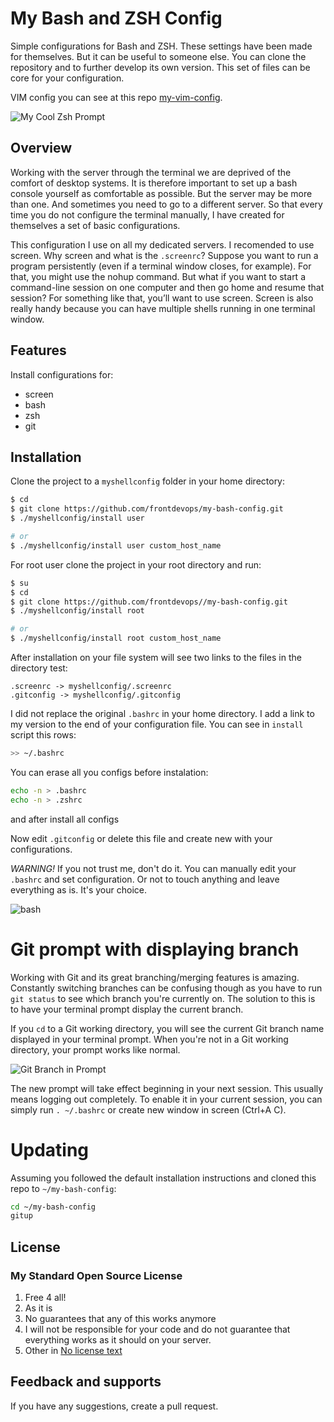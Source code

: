 My Bash and ZSH Config
=============
Simple configurations for Bash and ZSH. These settings have been made for themselves. But it can be useful to someone else. You can clone the repository and to further develop its own version. This set of files can be core for your configuration.

VIM config you can see at this repo [my-vim-config](https://github.com/frontdevops/my-vim-config).

![My Cool Zsh Prompt](https://raw.githubusercontent.com/frontdevops/my-bash-config/master/zsh.jpg)

## Overview
Working with the server through the terminal we are deprived of the comfort of desktop systems. It is therefore important to set up a bash console yourself as comfortable as possible. But the server may be more than one. And sometimes you need to go to a different server. So that every time you do not configure the terminal manually, I have created for themselves a set of basic configurations.

This configuration I use on all my dedicated servers. I recomended to use screen. Why screen and what is the `.screenrc`? Suppose you want to run a program persistently (even if a terminal window closes, for example). For that, you might use the nohup command. But what if you want to start a command-line session on one computer and then go home and resume that session? For something like that, you’ll want to use screen. Screen is also really handy because you can have multiple shells running in one terminal window.

## Features
Install configurations for:
 - screen
 - bash
 - zsh
 - git

## Installation

Clone the project to a `myshellconfig` folder in your home directory:

```bash
$ cd
$ git clone https://github.com/frontdevops/my-bash-config.git
$ ./myshellconfig/install user

# or
$ ./myshellconfig/install user custom_host_name
```

For root user clone the project in your root directory and run:

```bash
$ su
$ cd
$ git clone https://github.com/frontdevops//my-bash-config.git
$ ./myshellconfig/install root

# or
$ ./myshellconfig/install root custom_host_name
```

After installation on your file system will see two links to the files in the directory test:
```
.screenrc -> myshellconfig/.screenrc
.gitconfig -> myshellconfig/.gitconfig
```

I did not replace the original `.bashrc` in your home directory. I add a link to my version to the end of your configuration file. You can see in `install` script this rows:

```bash
>> ~/.bashrc
```

You can erase all you configs before instalation:
```bash
echo -n > .bashrc
echo -n > .zshrc
```
and after install all configs


Now edit `.gitconfig` or delete this file and create new with your configurations.

_WARNING!_ If you not trust me, don't do it. You can manually edit your `.bashrc` and set configuration.
Or not to touch anything and leave everything as is. It's your choice.

![bash](https://img-fotki.yandex.ru/get/15594/9330072.e/0_1281cb_98213924_orig.png)

# Git prompt with displaying branch

Working with Git and its great branching/merging features is amazing.
Constantly switching branches can be confusing though as you have to run `git status` to see which branch you're currently on. The solution to this is to have your terminal prompt display the current
branch.

If you `cd` to a Git working directory, you will see the current Git branch
name displayed in your terminal prompt. When you're not in a Git working
directory, your prompt works like normal.

![Git Branch in Prompt](https://img-fotki.yandex.ru/get/15491/9330072.e/0_1281ca_8facf7b1_XL.png)

The new prompt will take effect beginning in your next session.
This usually means logging out completely.
To enable it in your current session, you can simply run `. ~/.bashrc` or create new window in screen (Ctrl+A C).

# Updating

Assuming you followed the default installation instructions and cloned this repo to `~/my-bash-config`:

```bash
cd ~/my-bash-config
gitup
```


## License
### My Standard Open Source License
1. Free 4 all!
2. As it is
3. No guarantees that any of this works anymore
4. I will not be responsible for your code and do not guarantee
   that everything works as it should on your server.
5. Other in [No license text](https://github.com/frontdevops/my-bash-config/blob/main/LICENSE)


## Feedback and supports
If you have any suggestions, create a pull request.
